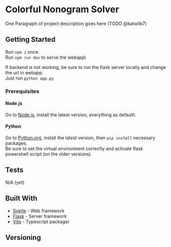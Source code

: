 # Colorful Nonogram Solver

One Paragraph of project description goes here (TODO @katwilk7)

## Getting Started

Run `npm i` once.\
Run `npm run dev` to serve the webapp\

If backend is not working, be sure to run the flask server locally and change the url in webapp.\
Just run `python app.py`

### Prerequisites

#### Node.js
Go to [Node.js](https://nodejs.org/en), install the latest version, everything as default\

#### Python
Go to [Python.org](https://www.python.org/downloads/), install the latest version, then `pip install` necessary packages.\
Be sure to set the virtual environment correctly and activate flask powershell script (on the older versions). 

## Tests

N/A (yet)

## Built With

* [Svelte](https://svelte.dev/) - Web framework
* [Flask](https://flask.palletsprojects.com/en/3.0.x/) - Server framework
* [Vite](https://vitejs.dev/) - Typescript packager

## Versioning

